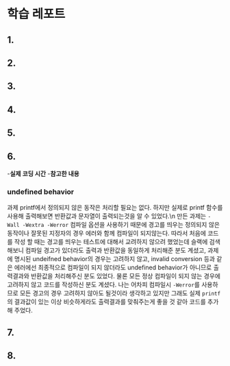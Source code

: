 # 학습 레포트

## 1.
## 2.
## 3.
## 4.
## 5.
## 6.
-**실제 코딩 시간**
-**참고한 내용**

### undefined behavior
과제 printf에서 정의되지 않은 동작은 처리할 필요는 없다. 하지만 실제로 printf 함수를 사용해 출력해보면 반환값과 문자열이 출력되는것을 알 수 있었다.\n
만든 과제는 `-Wall -Wextra -Werror` 컴파일 옵션을 사용하기 때문에 경고를 띄우는 정의되지 않은 동작이나 잘못된 지정자의 경우 에러와 함께 컴파일이 되지않는다. 따라서 처음에 코드를 작성 할 때는 경고를 띄우는 테스트에 대해서 교려하지 않으려 했었는데 슬랙에 검색 해보니 컴파일 경고가 있더라도 출력과 반환값을 동일하게 처리해준 분도 계셨고, 과제에 명시된 undeifned behavior의 경우는 고려하지 않고, invalid conversion 등과 같은 에러에선 최종적으로 컴파일이 되지 않더라도 undefined behavior가 아니므로 출력결과와 반환값을 처리해주신 분도 있었다. 물론 모든 정상 컴파일이 되지 않는 경우에 고려하지 않고 코드를 작성하신 분도 계셨다. 나는 어차피 컴파일시 `-Werror`를 사용하므로 모든 경고의 경우 고려하지 않아도 될것이라 생각하고 있지만 그래도 실제 `printf`의 결과값이 있는 이상 비슷하게라도 출력결과를 맞춰주는게 좋을 것 같아 코드를 추가 해 주었다.



## 7.
## 8.
